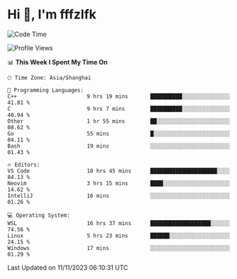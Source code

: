 # Hi 👋, I'm fffzlfk

<!--START_SECTION:waka-->
![Code Time](http://img.shields.io/badge/Code%20Time-563%20hrs%2049%20mins-blue)

![Profile Views](http://img.shields.io/badge/Profile%20Views-0-blue)

📊 **This Week I Spent My Time On** 

```text
🕑︎ Time Zone: Asia/Shanghai

💬 Programming Languages: 
C++                      9 hrs 19 mins       ██████████░░░░░░░░░░░░░░░   41.81 % 
C                        9 hrs 7 mins        ██████████░░░░░░░░░░░░░░░   40.94 % 
Other                    1 hr 55 mins        ██░░░░░░░░░░░░░░░░░░░░░░░   08.62 % 
Go                       55 mins             █░░░░░░░░░░░░░░░░░░░░░░░░   04.11 % 
Bash                     19 mins             ░░░░░░░░░░░░░░░░░░░░░░░░░   01.43 % 

🔥 Editors: 
VS Code                  18 hrs 45 mins      █████████████████████░░░░   84.13 % 
Neovim                   3 hrs 15 mins       ████░░░░░░░░░░░░░░░░░░░░░   14.62 % 
IntelliJ                 16 mins             ░░░░░░░░░░░░░░░░░░░░░░░░░   01.26 % 

💻 Operating System: 
WSL                      16 hrs 37 mins      ███████████████████░░░░░░   74.56 % 
Linux                    5 hrs 23 mins       ██████░░░░░░░░░░░░░░░░░░░   24.15 % 
Windows                  17 mins             ░░░░░░░░░░░░░░░░░░░░░░░░░   01.29 % 
```


 Last Updated on 11/11/2023 06:10:31 UTC
<!--END_SECTION:waka-->
